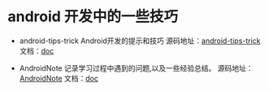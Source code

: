 # android 开发中的一些技巧

* android-tips-trick Android开发的提示和技巧
源码地址：[android-tips-trick](https://github.com/nisrulz/android-tips-tricks) 文档：[doc](https://github.com/nisrulz/android-tips-tricks/blob/develop/Readme.md)

* AndroidNote 记录学习过程中遇到的问题,以及一些经验总结。
源码地址：[AndroidNote](https://github.com/GcsSloop/AndroidNote) 文档：[doc](https://github.com/GcsSloop/AndroidNote/blob/master/README.md)